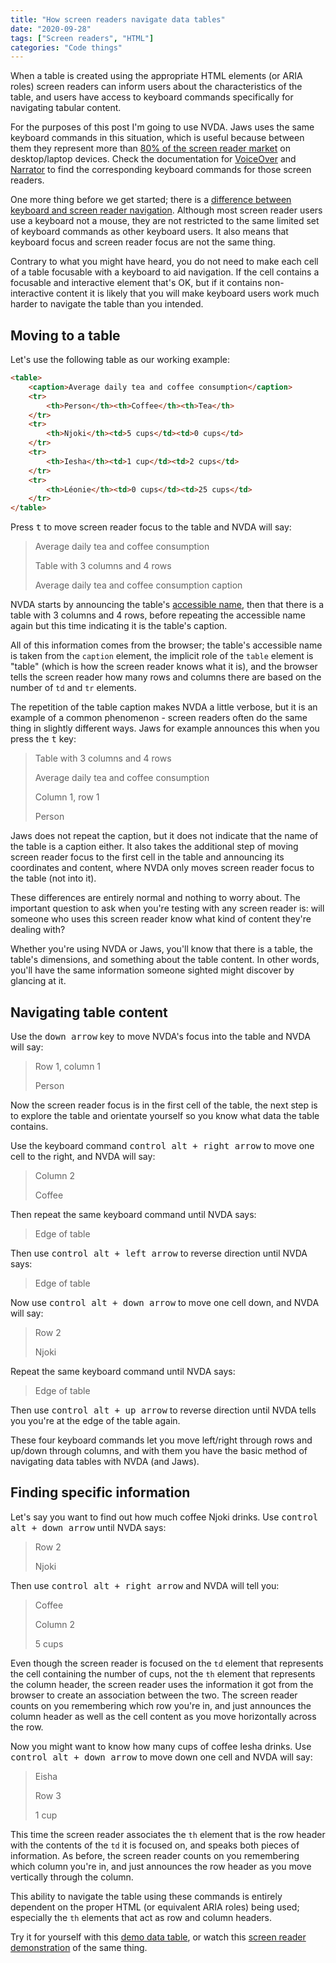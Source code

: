```yaml
---
title: "How screen readers navigate data tables"
date: "2020-09-28"
tags: ["Screen readers", "HTML"]
categories: "Code things"
---
```


When a table is created using the appropriate HTML elements (or ARIA roles) screen readers can inform users about the characteristics of the table, and users have access to keyboard commands specifically for navigating tabular content. 

For the purposes of this post I'm going to use NVDA. Jaws uses the same keyboard commands in this situation, which is useful because between them they represent more than [80% of the screen reader market](https://webaim.org/projects/screenreadersurvey8/#primary) on desktop/laptop devices. Check the documentation for [VoiceOver](https://www.apple.com/voiceover/info/guide/_1133.html) and [Narrator](https://support.microsoft.com/en-us/help/22806/windows-10-narrator-keyboard-commands-touch-gestures) to find the corresponding keyboard commands for those screen readers.

One more thing before we get started; there is a [difference between keyboard and screen reader navigation](/the-difference-between-keyboard-and-screen-reader-navigation/). Although most screen reader users use a keyboard not a mouse, they are not restricted to the same limited set of keyboard commands as other keyboard users. It also means that keyboard focus and screen reader focus are not the same thing.

Contrary to what you might have heard, you do not need to make each cell of a table focusable with a keyboard to aid navigation. If the cell contains a focusable and interactive element that's OK, but if it contains non-interactive content it is likely that you will make keyboard users work much harder to navigate the table than you intended.

## Moving to a table

Let's use the following table as our working example:

```html
<table>
    <caption>Average daily tea and coffee consumption</caption>
    <tr>
        <th>Person</th><th>Coffee</th><th>Tea</th>
    </tr>
    <tr>
        <th>Njoki</th><td>5 cups</td><td>0 cups</td>
    </tr>
    <tr>
        <th>Iesha</th><td>1 cup</td><td>2 cups</td>
    </tr>
    <tr>
        <th>Léonie</th><td>0 cups</td><td>25 cups</td>
    </tr>
</table>
```

Press <kbd>t</kbd> to move screen reader focus to the table and NVDA will say:

>Average daily tea and coffee consumption
>
>Table with 3 columns and 4 rows
>
>Average daily tea and coffee consumption caption

NVDA starts by announcing the table's [accessible name](https://developer.paciellogroup.com/blog/2017/04/what-is-an-accessible-name/), then that there is a table with 3 columns and 4 rows, before repeating the accessible name again but this time indicating it is the table's caption. 

All of this information comes from the browser; the table's accessible name is taken from the `caption` element, the implicit role of the `table` element is "table" (which is how the screen reader knows what it is), and the browser tells the screen reader how many rows and columns there are based on the number of `td` and `tr` elements.

The repetition of the table caption makes NVDA a little verbose, but it is an example of a common phenomenon - screen readers often do the same thing in slightly different ways. Jaws for example announces this when you press the <kbd>t</kbd> key:

>Table with 3 columns and 4 rows
>
>Average daily tea and coffee consumption
>
>Column 1, row 1
>
>Person

Jaws does not repeat the caption, but it does not indicate that the name of the table is a caption either. It also takes the additional step of moving screen reader focus to the first cell in the table and announcing its coordinates and content, where NVDA only moves screen reader focus to the table (not into it).

These differences are entirely normal and nothing to worry about. The important question to ask when you're testing with any screen reader is: will someone who uses this screen reader know what kind of content they're dealing with?

Whether you're using NVDA or Jaws, you'll know that there is a table, the table's dimensions, and something about the table content. In other words, you'll have the same information someone sighted might discover by glancing at it.

## Navigating table content

Use the <kbd>down arrow</kbd> key to move NVDA's focus into the table and NVDA will say:

>Row 1, column 1
>
>Person

Now the screen reader focus is in the first cell of the table, the next step is to explore the table and orientate yourself so you know what data the table contains.

Use the keyboard command <kbd>control alt + right arrow</kbd> to move one cell to the right, and NVDA will say:

>Column 2
>
>Coffee

Then repeat the same keyboard command until NVDA says:

>Edge of table

Then use <kbd>control alt + left arrow</kbd> to reverse direction until NVDA says:

>Edge of table

Now use <kbd>control alt + down arrow</kbd> to move one cell down, and NVDA will say:

>Row 2
>
>Njoki

Repeat the same keyboard command until NVDA says:

>Edge of table

Then use <kbd>control alt + up arrow</kbd> to reverse direction until NVDA tells you you're at the edge of the table again.

These four keyboard commands let you move left/right through rows and up/down through columns, and with them you have the basic method of navigating data tables with NVDA (and Jaws).

## Finding specific information

Let's say you want to find out  how much coffee Njoki drinks. Use <kbd>control alt + down arrow</kbd> until NVDA says:

>Row 2
>
>Njoki

Then use <kbd>control alt + right arrow</kbd> and NVDA will tell you:

>Coffee
>
>Column 2
>
>5 cups

Even though the screen reader is focused on the `td` element that represents the cell containing the number of cups, not the `th` element that represents the column header, the screen reader uses the information it got from the browser to create an association between the two. The screen reader counts on you remembering which row you're in, and just announces the column header as well as the cell content as you move horizontally across the row.

Now you might want to know how many cups of coffee Iesha drinks. Use <kbd>control alt + down arrow</kbd> to move down one cell and NVDA will say:

>Eisha
>
>Row 3
>
>1 cup

This time the screen reader associates the `th` element that is the row header with the contents of the `td` it is focused on, and speaks both pieces of information. As before, the screen reader counts on you remembering which column you're in, and just announces the row header as you move vertically through the column.

This ability to navigate the table using these commands is entirely dependent on the proper HTML (or equivalent ARIA roles) being used; especially the `th` elements that act as row and column headers.

Try it for yourself with this [demo data table](https://demos.tink.uk/data-table.html), or watch this [screen reader demonstration](https://youtu.be/X1KR4u94cho) of the same thing.
    